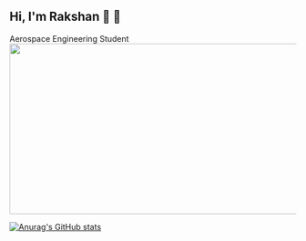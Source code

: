 ## Hi, I'm Rakshan 👋 🚀

Aerospace Engineering Student
<img src = 'https://github.com/tech-lover-1510/tech-lover-1510/blob/main/banner.jpeg' height ="300" width="100000">

[![Anurag's GitHub stats](https://github-readme-stats.vercel.app/api?username=tech-lover-1510)](https://github.com/anuraghazra/github-readme-stats)





